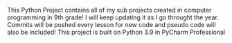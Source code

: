 This Python Project contains all of my sub projects created in computer programming in 9th grade! I will keep updating it as I go throught the year. Commits will be pushed every lesson for new code and pseudo code will also be included! This project is built on Python 3.9 in PyCharm Professional